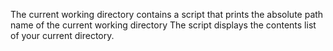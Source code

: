 The current working directory contains a script that prints the absolute path name of the current working directory
The script displays the contents list of your current directory.

